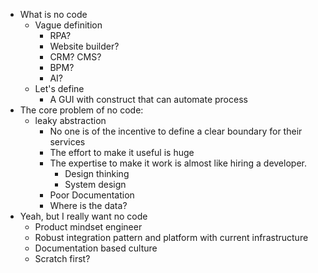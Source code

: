 - What is no code
    - Vague definition
        - RPA?
        - Website builder?
        - CRM? CMS?
        - BPM?
        - AI?
    - Let's define
        - A GUI with construct that can automate process
- The core problem of no code: 
    - leaky abstraction
        - No one is of the incentive to define a clear boundary for their services
        - The effort to make it useful is huge
        - The expertise to make it work is almost like hiring a developer.
            - Design thinking
            - System design
        - Poor Documentation
        - Where is the data?
- Yeah, but I really want no code
    - Product mindset engineer
    - Robust integration pattern and platform with current infrastructure
    - Documentation based culture
    - Scratch first?
